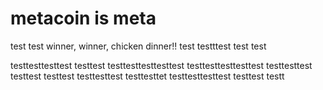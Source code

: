 # metacoin is meta

test
test
winner, winner, chicken dinner!!
test
testttest
test
test

testtesttesttest
testtest
testtesttesttesttest
testtesttesttesttest
testtesttest
testtest
testtest
testtesttest
testtesttet
testtesttesttest
testtest
testt
